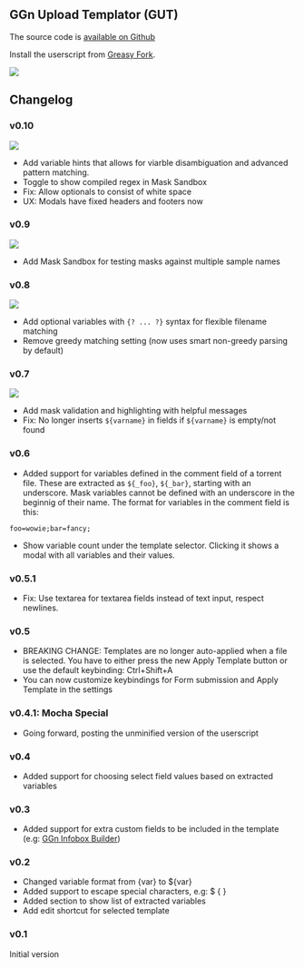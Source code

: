 ## GGn Upload Templator (GUT)

The source code is [available on Github](https://github.com/lvldesigner/userscripts/tree/main/ggn-upload-templator)

Install the userscript from [Greasy Fork](https://greasyfork.org/en/scripts/550898-ggn-upload-templator).

![](https://files.catbox.moe/d55y7g.png)

## Changelog

### v0.10

![](https://files.catbox.moe/qtnzfw.png)

- Add variable hints that allows for viarble disambiguation and advanced pattern matching.
- Toggle to show compiled regex in Mask Sandbox
- Fix: Allow optionals to consist of white space
- UX: Modals have fixed headers and footers now


### v0.9

![](https://files.catbox.moe/g4mclk.png)

- Add Mask Sandbox for testing masks against multiple sample names

### v0.8

![](https://files.catbox.moe/7xkrsw.png)

- Add optional variables with `{? ... ?}` syntax for flexible filename matching
- Remove greedy matching setting (now uses smart non-greedy parsing by default)

### v0.7

![](https://files.catbox.moe/snd92p.png)

- Add mask validation and highlighting with helpful messages
- Fix: No longer inserts `${varname}` in fields if `${varname}` is empty/not found

### v0.6
- Added support for variables defined in the comment field of a torrent file. These are extracted as `${_foo}`, `${_bar}`, starting with an underscore. Mask variables cannot be defined with an underscore in the beginnig of their name.
The format for variables in the comment field is this:

```
foo=wowie;bar=fancy;
```
- Show variable count under the template selector. Clicking it shows a modal with all variables and their values.

### v0.5.1
- Fix: Use textarea for textarea fields instead of text input, respect newlines.

### v0.5
- BREAKING CHANGE: Templates are no longer auto-applied when a file is selected. You have to either press the new Apply Template button or use the default keybinding: Ctrl+Shift+A
- You can now customize keybindings for Form submission and Apply Template in the settings

### v0.4.1: Mocha Special
- Going forward, posting the unminified version of the userscript

### v0.4
- Added support for choosing select field values based on extracted variables

### v0.3
- Added support for extra custom fields to be included in the template (e.g: [GGn Infobox Builder](https://greasyfork.org/en/scripts/543815-ggn-infobox-builder/))

### v0.2
- Changed variable format from {var} to ${var}
- Added support to escape special characters, e.g: \$ \{ \}
- Added section to show list of extracted variables
- Add edit shortcut for selected template

### v0.1
Initial version
